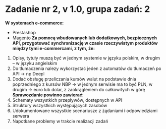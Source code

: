 # Zadanie nr 2, v 1.0, grupa zadań: 2  
**W systemach e-commerce:**
- Prestashop
- Magento
**Za pomocą wbudowanych lub dodatkowych, bezpiecznych API,   przygotować synchronizację w czasie rzeczywistym produktów między tymi e-commercami, z tym, że:**
1. Opisy, tytuły muszą być w jednym systemie w języku polskim, w drugim –  w języku angielskim  
2. Do tłumaczenia nalezy wykorzystać jeden z automatów do tłumaczeń po API -> np Deepl  
3. Dodać obsługę przeliczania kursów walut na podstawie dnia poprzedniego z kursów NBP -> w jednym serwisie ma to być PLN, w drugim -> euro lub dolar, z zaokrągleniem do całkowitych w górę  
**Sprawozdanie powinno zawierać:**
1. Schematy wszystkich przepływów, dostępnych w API  
2. Struktury wszystkich występujących zasobów  
3. Udokumentowane wszystkie scenariusze z żądaniami i odpowiedziami serwera  
4. Napotkane problemy w trakcie realizacji zadań  
